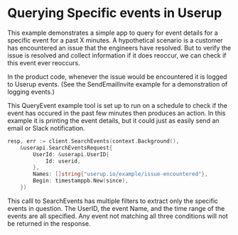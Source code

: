 # Querying Specific events in Userup

This example demonstrates a simple app to query for event details for a specific event for a past X minutes. A hypothetical scenario is a customer has encountered an issue that the engineers have resolved. But to verify the issue is resolved and collect information if it does reoccur, we can check if this event ever reoccurs.

In the product code, whenever the issue would be encountered it is logged to Userup events. (See the SendEmailInvite example for a demonstration of logging events.)

This QueryEvent example tool is set up to run on a schedule to check if the event has occured in the past few minutes then produces an action. In this example it is printing the event details, but it could just as easily send an email or Slack notification.

```go
resp, err := client.SearchEvents(context.Background(),
    &userapi.SearchEventsRequest{
        UserId: &userapi.UserID{
            Id: userid,
        },
        Names: []string{"userup.io/example/issue-encountered"},
        Begin: timestamppb.New(since),
    })
```
This calll to SearchEvents has multiple filters to extract only the specific events in question. The UserID, the event Name, and the time range of the events are all specified. Any event not matching all three conditions will not be returned in the response.